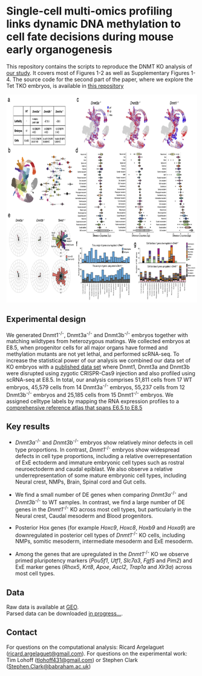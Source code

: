 # Single-cell multi-omics profiling links dynamic DNA methylation to cell fate decisions during mouse early organogenesis

This repository contains the scripts to reproduce the DNMT KO analysis of [our study](XXX). It covers most of Figures 1-2 as well as Supplementary Figures 1-4.
The source code for the second part of the paper, where we explore the Tet TKO embryos, is available in [this repository](https://github.com/rargelaguet/10x_gastrulation_TetChimera)

<p align="center"> 
<img src="images/fig1.png" width="850" height="550"/>
</p>


Experimental design
--------
We generated Dnmt1<sup>-/-</sup>, Dnmt3a<sup>-/-</sup> and Dnmt3b<sup>-/-</sup> embryos together with matching wildtypes from heterozygous matings. We collected embryos at E8.5, when progenitor cells for all major organs have formed and methylation mutants are not yet lethal, and performed scRNA-seq. To increase the statistical power of our analysis we combined our data set of KO embryos with a [published data set](https://www.nature.com/articles/s41586-020-2552-x) where Dnmt1, Dnmt3a and Dnmt3b were disrupted using zygotic CRISPR-Cas9 injection and also profiled using scRNA-seq at E8.5. In total, our analysis comprises  51,811 cells from 17 WT embryos, 45,579 cells from 14 Dnmt3a<sup>-/-</sup> embryos, 55,237 cells from 12 Dnmt3b<sup>-/-</sup> embryos and 25,185 cells from 15 Dnmt1<sup>-/-</sup> embryos. We assigned celltype labels by mapping the RNA expression profiles to a [comprehensive reference atlas that spans E6.5 to E8.5](https://www.nature.com/articles/s41586-019-0933-9)


Key results
--------

- *Dnmt3a*<sup>-/-</sup> and *Dnmt3b*<sup>-/-</sup> embryos show relatively minor defects in cell type proportions. In contrast, *Dnmt1*<sup>-/-</sup> embryos show widespread defects in cell type proportions, including a relative overrepresentation of ExE ectoderm and immature embryonic cell types such as rostral neuroectoderm and caudal epiblast. We also observe a relative underrepresentation of some mature embryonic cell types, including Neural crest, NMPs, Brain, Spinal cord and Gut cells.  

- We find a small number of DE genes when comparing *Dnmt3a*<sup>-/-</sup> and *Dnmt3b*<sup>-/-</sup> to WT samples. In contrast, we find a large number of DE genes in the *Dnmt1*<sup>-/-</sup> KO across most cell types, but particularly in the Neural crest, Caudal mesoderm and Blood progenitors.  

- Posterior Hox genes (for example *Hoxc9*, *Hoxc8*, *Hoxb9* and *Hoxa9*) are downregulated in posterior cell types of *Dnmt1*<sup>-/-</sup> KO cells, including NMPs, somitic mesoderm, intermediate mesoderm and ExE mesoderm.  

- Among the genes that are upregulated in the *Dnmt1*<sup>-/-</sup> KO we observe primed pluripotency markers (*Pou5f1*, *Utf1*, *Slc7a3*, *Fgf5* and *Pim2*) and ExE marker genes (*Rhox5*, *Krt8*, *Apoe*, *Ascl2*, *Trap1a* and *Xlr3a*) across most cell types.


<!-- Content
-------
* `/met/`: analysis of DNA methylation data
* `/acc/`: analysis of chromatin accessibility data
* `/rna/`: analysis of RNA expression data
* `/metacc/`: simultaneous analysis of DNA methylation and chromatin accessibility data
* `/metrna/`: simultaneous analysis of DNA methylation and RNA expression data
* `/accrna/`: simultaneous analysis of chromatin accessibility and RNA expression data
* `/metaccrna/`: simultaneous analysis of all three omics (MOFA)
* `/H3K27ac/`: analysis of the H3K27ac levels in lineage-defining enhancers -->


Data
-------
Raw data is available at [GEO](https://www.ncbi.nlm.nih.gov/geo/query/acc.cgi?acc=GSE204908).  
Parsed data can be downloaded [in progress...](https://www.ncbi.nlm.nih.gov/geo/query/acc.cgi?acc=GSE204908).  

Contact
-------

For questions on the computational analysis: Ricard Argelaguet (ricard.argelaguet@gmail.com). For questions on the experimental work: Tim Lohoff (tlohoff431@gmail.com) or Stephen Clark (Stephen.Clark@babraham.ac.uk)

